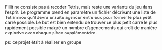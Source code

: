 Fillit ne consiste pas à recoder Tetris, mais reste une variante du jeu dans l’esprit.
Le programme prend en paramètre un fichier décrivant une liste de Tetriminos qu’il devra ensuite agencer entre eux pour former le plus petit carré possible. 
Le but est bien entendu de trouver ce plus petit carré le plus rapidement possible malgré un nombre d’agencements qui croît de manière explosive avec chaque pièce supplémentaire.

ps: ce projet était à réaliser en groupe

